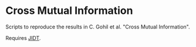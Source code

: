 # Cross Mutual Information

Scripts to reproduce the results in C. Gohil et al. "Cross Mutual Information".

Requires [JIDT](https://github.com/jlizier/jidt).
